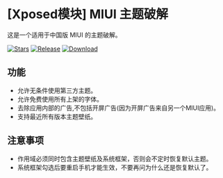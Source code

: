# [Xposed模块] MIUI 主题破解

这是一个适用于中国版 MIUI 的主题破解。

[![Stars](https://img.shields.io/github/stars/qqlittleice/FuckMiuiThemeManager?label=stars)](https://github.com/Xposed-Modules-Repo/com.yuk.fuckmiuithememanager) 
[![Release](https://img.shields.io/github/v/release/Xposed-Modules-Repo/com.yuk.fuckmiuithememanager?label=release)](https://github.com/Xposed-Modules-Repo/com.yuk.fuckmiuithememanager/releases/latest) 
[![Download](https://img.shields.io/github/downloads/Xposed-Modules-Repo/com.yuk.fuckmiuithememanager/total)](https://github.com/Xposed-Modules-Repo/com.yuk.fuckmiuithememanager/releases)

## 功能

- 允许无条件使用第三方主题。
- 允许免费使用所有上架的字体。
- 去除应用内部的广告,不包括开屏广告(因为开屏广告来自另一个MIUI应用)。
- 支持最近所有版本主题壁纸。

## 注意事项

- 作用域必须同时包含主题壁纸及系统框架，否则会不定时恢复默认主题。
- 系统框架勾选后要重启手机才能生效，不要再问为什么还是恢复默认了。

